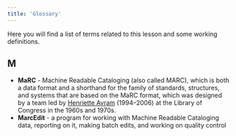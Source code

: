 ```yaml
---
title: 'Glossary'
---
```



Here you will find a list of terms related to this lesson and some working definitions.

## M

- **MaRC** - Machine Readable Cataloging (also called MARC), which is both a data format and a shorthand for the family of standards, structures, and systems that are based on the MaRC format, which was designed by a team led by [Henriette Avram](https://en.wikipedia.org/wiki/Henriette_Avram) (1994&ndash;2006) at the Library of Congress in the 1960s and 1970s.
- **MarcEdit** - a program for working with Machine Readable Cataloging data, reporting on it, making batch edits, and working on quality control




